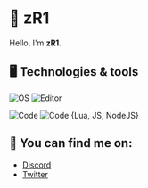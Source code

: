 # 👋 zR1
Hello, I'm **zR1**.

## 🖥️ Technologies & tools

![OS](https://img.shields.io/badge/OS-Windows-informational?style=flat&logo=OS&logoColor=white&color=2bbc8a)
![Editor](https://img.shields.io/badge/Editor-VScode-informational?style=flat&logo=Editor&logoColor=white&color=2bbc8a)

![Code](https://img.shields.io/badge/Code-Javascript-informational?style=flat&logo=Code&logoColor=white&color=2bbc8a)
![Code](https://img.shields.io/badge/Code-Nodejs-informational?style=flat&logo=Code&logoColor=white&color=2bbc8a)
{Lua, JS, NodeJS}


## 👭 You can find me on:
- [Discord]([https://discord.gg/y3eQ8wraD5](https://discord.gg/g7rsz4xGup))
- [Twitter]([https](https://t.me/zR1zzz))

